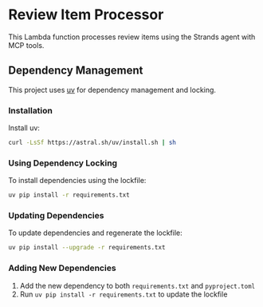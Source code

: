 # Review Item Processor

This Lambda function processes review items using the Strands agent with MCP tools.

## Dependency Management

This project uses [uv](https://github.com/astral-sh/uv) for dependency management and locking.

### Installation

Install uv:

```bash
curl -LsSf https://astral.sh/uv/install.sh | sh
```

### Using Dependency Locking

To install dependencies using the lockfile:

```bash
uv pip install -r requirements.txt
```

### Updating Dependencies

To update dependencies and regenerate the lockfile:

```bash
uv pip install --upgrade -r requirements.txt
```

### Adding New Dependencies

1. Add the new dependency to both `requirements.txt` and `pyproject.toml`
2. Run `uv pip install -r requirements.txt` to update the lockfile